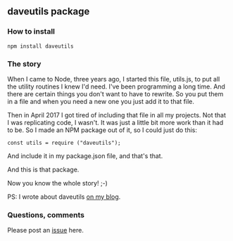 ## daveutils package

### How to install

`npm install daveutils`

### The story

When I came to Node, three years ago, I started this file, utils.js, to put all the utility routines I knew I'd need. I've been programming a long time. And there are certain things you don't want to have to rewrite. So you put them in a file and when you need a new one you just add it to that file.

Then in April 2017 I got tired of including that file in all my projects. Not that I was replicating code, I wasn't. It was just a little bit more work than it had to be. So I made an NPM package out of it, so I could just do this:

`const utils = require ("daveutils");`

And include it in my package.json file, and that's that. 

And this is that package. 

Now you know the whole story! ;-)

PS: I wrote about daveutils <a href="http://scripting.com/2017/08/11.html#a092250">on my blog</a>. 

### Questions, comments

Please post an <a href="https://github.com/scripting/utils/issues">issue</a> here.

